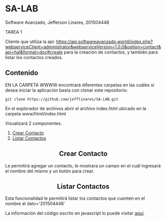 # SA-LAB
Software Avanzado, Jefferson Linares, 201504448

TAREA 1 

Cliente que utiliza la api: https://api.softwareavanzado.world/index.php?webserviceClient=administrator&webserviceVersion=1.0.0&option=contact&api=hal&format=doc#create para la creación de contactos, y también para listar los contactos creados.

## Contenido

EN LA CARPETA WWWW encontrará diferentes carpetas en las cuáles si desea iniciar la aplicación basta con clonar este repositorio:

```
git clone https://github.com/jefflinares/SA-LAB.git
```

En el explorador de archivos abrir el archivo index.html ubicado en la carpeta www/html/index.html

Visualizará 2 componentes.

1.  [Crear Contacto](#CrearContacto)
2.  [Listar Contactos](#ListarContactos)

<h2 align="center">Crear Contacto</h2>

Le permitirá agregar un contacto, le mostrara un campo en el cuál ingresará el nombre del mismo y un botón para crear.

<h2 align="center">Listar Contactos</h2>

Esta funcionalidad le permitirá listar los contactos que cuenten en el nombre el dato='201504448'

La información del código escrito en javascript lo puede visitar [aquí](www/js/README.md).
